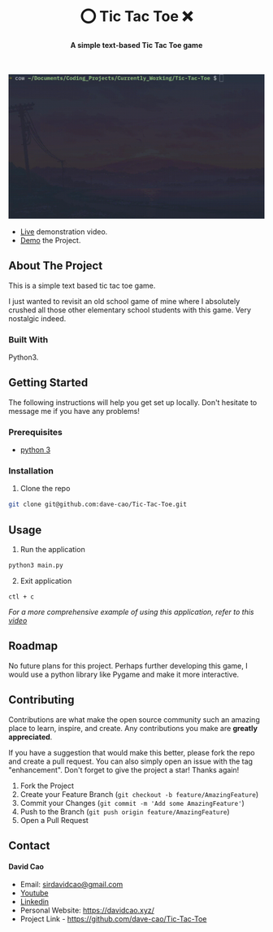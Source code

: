 <h1 align='center'>⭕ Tic Tac Toe ❌</h1>

<h4 align='center'>A simple text-based Tic Tac Toe game</h4>

<br>

![Tic Tac Toe Gif](./assets/ttt.gif)

- [Live](example.com) demonstration video.
- [Demo](https://replit.com/@KingCao/Tic-Tac-Toe?v=1) the Project.


<!-- ABOUT THE PROJECT -->
## About The Project

This is a simple text based tic tac toe game.

I just wanted to revisit an old school game of mine where I absolutely crushed all those
other elementary school students with this game. Very nostalgic indeed.

### Built With

Python3.

<!-- GETTING STARTED -->
## Getting Started

The following instructions will help you get set up locally. Don't hesitate to message me if you have any problems!

### Prerequisites

- [python 3](https://www.python.org/downloads/)

### Installation

1. Clone the repo
```sh
git clone git@github.com:dave-cao/Tic-Tac-Toe.git
```


<!-- USAGE EXAMPLES -->
## Usage

1. Run the application
```sh
python3 main.py
```

2. Exit application
```
ctl + c
```

_For a more comprehensive example of using this application, refer to this [video](www.example.com)_




<!-- ROADMAP -->
## Roadmap

No future plans for this project. Perhaps further developing this game, I would use a python library like Pygame and make it more interactive.


<!-- CONTRIBUTING -->
## Contributing

Contributions are what make the open source community such an amazing place to learn, inspire, and create. Any contributions you make are **greatly appreciated**.

If you have a suggestion that would make this better, please fork the repo and create a pull request. You can also simply open an issue with the tag "enhancement".
Don't forget to give the project a star! Thanks again!

1. Fork the Project
2. Create your Feature Branch (`git checkout -b feature/AmazingFeature`)
3. Commit your Changes (`git commit -m 'Add some AmazingFeature'`)
4. Push to the Branch (`git push origin feature/AmazingFeature`)
5. Open a Pull Request




<!-- CONTACT -->
## Contact

#### David Cao
- Email: sirdavidcao@gmail.com
- [Youtube](https://www.youtube.com/channel/UCEnBPbnNnqhQIIhW1uLXrLA)
- [Linkedin](https://www.linkedin.com/in/david-cao99/)
- Personal Website: https://davidcao.xyz/
- Project Link - https://github.com/dave-cao/Tic-Tac-Toe



